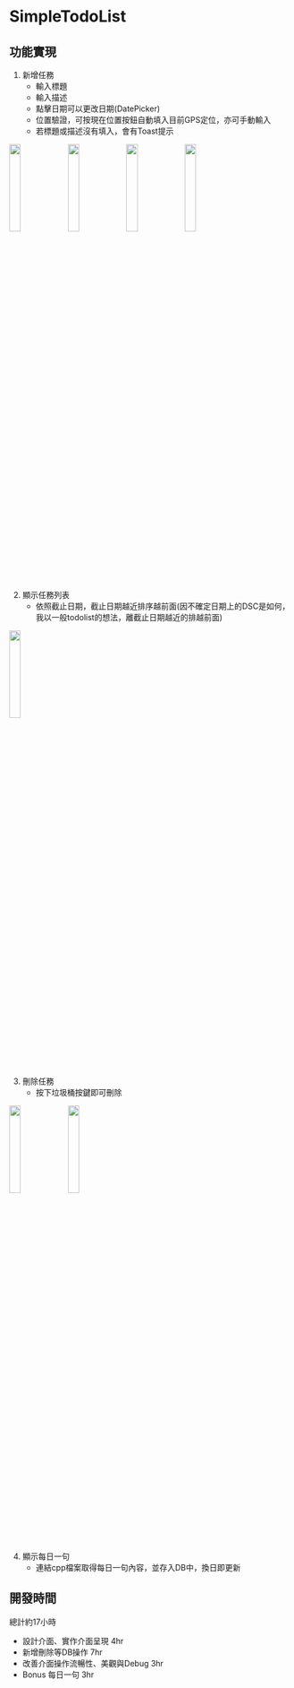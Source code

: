 # SimpleTodoList

## 功能實現
1. 新增任務
    - 輸入標題
    - 輸入描述
    - 點擊日期可以更改日期(DatePicker)
    - 位置驗證，可按現在位置按鈕自動填入目前GPS定位，亦可手動輸入
    - 若標題或描述沒有填入，會有Toast提示

<img src="https://user-images.githubusercontent.com/70078018/155530446-ebbb6ff6-10de-41a0-8973-50631fa74c58.jpg" width="20%" height="20%" /> <img src="https://user-images.githubusercontent.com/70078018/155530419-2200842f-e72f-4575-a244-816f267e91bd.jpg" width="20%" height="20%" /> <img src="https://user-images.githubusercontent.com/70078018/155530430-cda306f3-74d8-42f6-b53a-c0029e0ba7c1.jpg" width="20%" height="20%" /> <img src="https://user-images.githubusercontent.com/70078018/155530439-d8152c44-3346-424f-901a-eea2e70713c0.jpg" width="20%" height="20%" />

2. 顯示任務列表
    - 依照截止日期，截止日期越近排序越前面(因不確定日期上的DSC是如何，我以一般todolist的想法，離截止日期越近的排越前面)

<img src="https://user-images.githubusercontent.com/70078018/155530492-b29c7df4-bdfd-490c-be83-f2184ee21dcc.jpg" width="20%" height="20%" />

3. 刪除任務
    - 按下垃圾桶按鍵即可刪除

<img src="https://user-images.githubusercontent.com/70078018/155530531-c02c8e8f-478a-4e02-943e-2792434756de.jpg" width="20%" height="20%" /> <img src="https://user-images.githubusercontent.com/70078018/155530537-0f2deade-c757-4fe7-9780-236e48a5ac81.jpg" width="20%" height="20%" />

4. 顯示每日一句
    - 連結cpp檔案取得每日一句內容，並存入DB中，換日即更新

## 開發時間
總計約17小時
  - 設計介面、實作介面呈現 4hr
  - 新增刪除等DB操作 7hr
  - 改善介面操作流暢性、美觀與Debug 3hr
  - Bonus 每日一句 3hr

